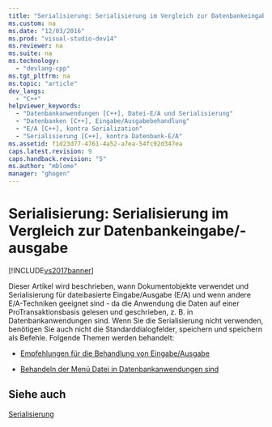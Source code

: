 ```yaml
---
title: "Serialisierung: Serialisierung im Vergleich zur Datenbankeingabe/-ausgabe"
ms.custom: na
ms.date: "12/03/2016"
ms.prod: "visual-studio-dev14"
ms.reviewer: na
ms.suite: na
ms.technology: 
  - "devlang-cpp"
ms.tgt_pltfrm: na
ms.topic: "article"
dev_langs: 
  - "C++"
helpviewer_keywords: 
  - "Datenbankanwendungen [C++], Datei-E/A und Serialisierung"
  - "Datenbanken [C++], Eingabe/Ausgabebehandlung"
  - "E/A [C++], kontra Serialization"
  - "Serialisierung [C++], kontra Datenbank-E/A"
ms.assetid: f1d23d77-4761-4a52-a7ea-54fc92d347ea
caps.latest.revision: 9
caps.handback.revision: "5"
ms.author: "mblome"
manager: "ghogen"
---
```

# Serialisierung: Serialisierung im Vergleich zur Datenbankeingabe/-ausgabe
[!INCLUDE[vs2017banner](../assembler/inline/includes/vs2017banner.md)]

Dieser Artikel wird beschrieben, wann Dokumentobjekte verwendet und Serialisierung für dateibasierte Eingabe\/Ausgabe \(E\/A\) und wenn andere E\/A\-Techniken geeignet sind \- da die Anwendung die Daten auf einer ProTransaktionsbasis gelesen und geschrieben, z. B. in Datenbankanwendungen sind.  Wenn Sie die Serialisierung nicht verwenden, benötigen Sie auch nicht die Standarddialogfelder, speichern und speichern als Befehle.  Folgende Themen werden behandelt:  
  
-   [Empfehlungen für die Behandlung von Eingabe\/Ausgabe](../mfc/recommendations-for-handling-input-output.md)  
  
-   [Behandeln der Menü Datei in Datenbankanwendungen sind](../mfc/file-menu-in-an-mfc-database-application.md)  
  
## Siehe auch  
 [Serialisierung](../mfc/serialization-in-mfc.md)